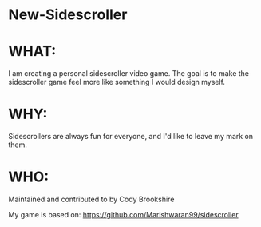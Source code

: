 # New-Sidescroller
# WHAT:
I am creating a personal sidescroller video game. The goal is to make the sidescroller game feel more like something I would design myself.
# WHY:
Sidescrollers are always fun for everyone, and I'd like to leave my mark on them.
# WHO:
Maintained and contributed to by Cody Brookshire

My game is based on: https://github.com/Marishwaran99/sidescroller

